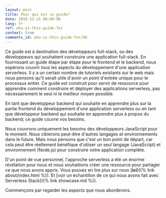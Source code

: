 ```yaml
---
layout: post
title: Pour qui est ce guide?
date: 2016-12-21 00:00:00
lang: fr
ref: who-is-this-guide-for
context: true
comments_id: who-is-this-guide-for/96
---
```


Ce guide est à destination des développeurs full-stack, ou des développeurs qui souhaitent construire une application full-stack. En fournissant un guide étape par étape pour le frontend et le backend, nous espérons couvrir tous les aspects du développement d'une application serverless. Il y a un certain nombre de tutoriels existants sur le web mais nous pensons qu'il serait utile d'avoir un point d'entrée unique pour le processus entier. Ce guide est construit pour servir de ressource pour apprendre comment construire et déployer des applications serverless, pas nécessairement le seul ni le meilleur moyen possible.

En tant que développeur backend qui souhaite en apprendre plus sur la partie frontend du développement d'une application serverless ou en tant que développeur backend qui souhaite en apprendre plus à propos du backend; ce guide couvre vos besoins.

Nous couvrons uniquement les besoins des développeurs JavaScript pour le moment. Nous ciblerons peut-être d'autres langages et environnements dans le future. Mais nous pensons que c'est un bon point de départ, car cela peut être réellement bénéfique d'utiiser un seul langage (JavaScript) et environnement (Node.js) pour construire votre application complète.

D'un point de vue personnel, l'approche serverless a été un énorme révélation pour nous et nous souhaitions créer une ressource pour partager ce que nous avons appris. Vous pouvez en lire plus sur nous [**ici**]({% link about/index.html %}). Et [voir un échantillon de ce qui nous avons fait avec Serverless Stack]({% link showcase.md %}).

Commençons par regarder les aspects que nous aborderons.
